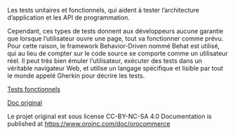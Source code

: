 Les tests unitaires et fonctionnels, qui aident à tester  l’architecture d’application et les API de programmation.

Cependant, ces types de tests donnent aux développeurs aucune garantie que lorsque l’utilisateur ouvre une page, tout
va  fonctionner comme prévu. Pour cette raison, le framework Behavior-Driven nommé Behat est utilisé, qui au
lieu  de compter sur le code source se comporte comme un utilisateur réel. Il peut très bien émuler l’utilisateur,
exécuter des tests dans un véritable navigateur Web, et utilise un langage spécifique et lisible par
tout le monde appelé Gherkin pour décrire les tests.

[Tests fonctionnels](functional.md)


[Doc original](https://doc.oroinc.com/backend/automated-tests/#test-environment)

Le projet original est sous license CC-BY-NC-SA 4.0
Documentation is published at https://www.oroinc.com/doc/orocommerce
